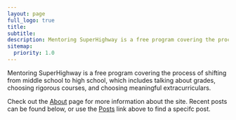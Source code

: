 ```yaml
---
layout: page
full_logo: true
title: 
subtitle: 
description: Mentoring SuperHighway is a free program covering the process of shifting from middle school to high school, which includes talking about grades, choosing rigorous courses, and choosing meaningful extracurriculars.
sitemap:
  priority: 1.0
---
```

Mentoring SuperHighway is a free program covering the process of shifting from middle school to high school, which includes talking about grades, choosing rigorous courses, and choosing meaningful extracurriculars.

<p>Check out the <a href="{{ '/about/' | relative_url }}">About</a> page for more information about the site. Recent posts can be found below, or use the <a href="{{ '/posts' | relative_url }}">Posts</a> link above to find a specifc post.</p>
